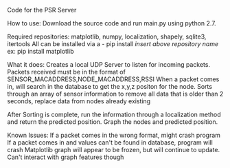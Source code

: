 Code for the PSR Server

How to use:
  Download the source code and run main.py using python 2.7. 
  
  
  Required repositories: matplotlib, numpy, localization, shapely, sqlite3, itertools
  All can be installed via a - pip install *insert above repository name*
                            ex: pip install matplotlib
                            
What it does:
  Creates a local UDP Server to listen for incoming packets. Packets received must be in the format of SENSOR_MACADDRESS,NODE_MACADDRESS,RSSI
  When a packet comes in, will search in the database to get the x,y,z positon for the node. 
  Sorts through an array of sensor information to remove all data that is older than 2 seconds, replace data from nodes already existing
  
  After Sorting is complete, run the information through a localization method and return the predicted position.
  Graph the nodes and predicted position.
 
 
Known Issues:
If a packet comes in the wrong format, might crash program
If a packet comes in and values can't be found in database, program will crash
Matplotlib graph will appear to be frozen, but will continue to update. Can't interact with graph features though

                            
